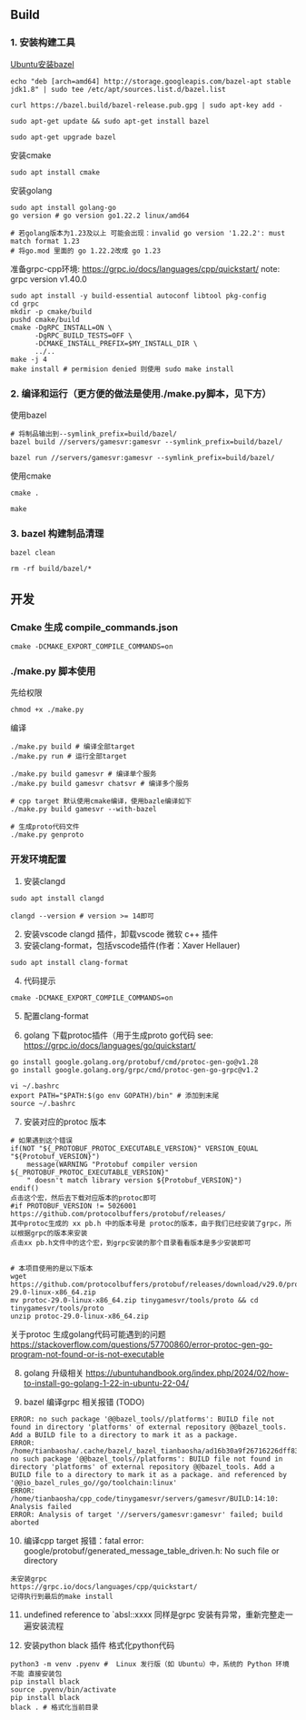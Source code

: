 ## Build

### 1. 安装构建工具
[Ubuntu安装bazel](https://shinley.gitbooks.io/bazel/content/an-zhuang-bazel/zai-ubuntu-shang-an-zhuang-bazel.html)
```shell
echo "deb [arch=amd64] http://storage.googleapis.com/bazel-apt stable jdk1.8" | sudo tee /etc/apt/sources.list.d/bazel.list

curl https://bazel.build/bazel-release.pub.gpg | sudo apt-key add -

sudo apt-get update && sudo apt-get install bazel

sudo apt-get upgrade bazel
```

安装cmake
```
sudo apt install cmake
```

安装golang
```
sudo apt install golang-go
go version # go version go1.22.2 linux/amd64

# 若golang版本为1.23及以上 可能会出现：invalid go version '1.22.2': must match format 1.23
# 将go.mod 里面的 go 1.22.2改成 go 1.23
```

准备grpc-cpp环境: https://grpc.io/docs/languages/cpp/quickstart/
note: grpc version v1.40.0
```
sudo apt install -y build-essential autoconf libtool pkg-config
cd grpc
mkdir -p cmake/build
pushd cmake/build
cmake -DgRPC_INSTALL=ON \
      -DgRPC_BUILD_TESTS=OFF \
      -DCMAKE_INSTALL_PREFIX=$MY_INSTALL_DIR \
      ../..
make -j 4
make install # permision denied 则使用 sudo make install
```

### 2. 编译和运行（更方便的做法是使用./make.py脚本，见下方）
使用bazel
```shell
# 将制品输出到--symlink_prefix=build/bazel/
bazel build //servers/gamesvr:gamesvr --symlink_prefix=build/bazel/

bazel run //servers/gamesvr:gamesvr --symlink_prefix=build/bazel/
```
使用cmake
```shell
cmake .

make
```
### 3. bazel 构建制品清理
```shell
bazel clean 

rm -rf build/bazel/*
```

## 开发

### Cmake 生成 compile_commands.json
```shell
cmake -DCMAKE_EXPORT_COMPILE_COMMANDS=on
```

### ./make.py 脚本使用
先给权限
```shell
chmod +x ./make.py
```

编译
```shell
./make.py build # 编译全部target
./make.py run # 运行全部target

./make.py build gamesvr # 编译单个服务
./make.py build gamesvr chatsvr # 编译多个服务

# cpp target 默认使用cmake编译，使用bazle编译如下
./make.py build gamesvr --with-bazel

# 生成proto代码文件
./make.py genproto
```

### 开发环境配置
1. 安装clangd
```shell
sudo apt install clangd

clangd --version # version >= 14即可
```
2. 安装vscode clangd 插件，卸载vscode 微软 c++ 插件
3. 安装clang-format，包括vscode插件(作者：Xaver Hellauer)
```shell
sudo apt install clang-format
```
4. 代码提示
```shell
cmake -DCMAKE_EXPORT_COMPILE_COMMANDS=on
```

5. 配置clang-format

6. golang 下载protoc插件（用于生成proto go代码
see: https://grpc.io/docs/languages/go/quickstart/
```shell 
go install google.golang.org/protobuf/cmd/protoc-gen-go@v1.28
go install google.golang.org/grpc/cmd/protoc-gen-go-grpc@v1.2

vi ~/.bashrc 
export PATH="$PATH:$(go env GOPATH)/bin" # 添加到末尾
source ~/.bashrc
```

7. 安装对应的protoc 版本
```shell
# 如果遇到这个错误
if(NOT "${_PROTOBUF_PROTOC_EXECUTABLE_VERSION}" VERSION_EQUAL "${Protobuf_VERSION}")
    message(WARNING "Protobuf compiler version ${_PROTOBUF_PROTOC_EXECUTABLE_VERSION}"
    " doesn't match library version ${Protobuf_VERSION}")
endif()
点击这个宏，然后去下载对应版本的protoc即可
#if PROTOBUF_VERSION != 5026001
https://github.com/protocolbuffers/protobuf/releases/
其中protoc生成的 xx pb.h 中的版本号是 protoc的版本，由于我们已经安装了grpc，所以根据grpc的版本来安装
点击xx pb.h文件中的这个宏，到grpc安装的那个目录看看版本是多少安装即可


# 本项目使用的是以下版本
wget https://github.com/protocolbuffers/protobuf/releases/download/v29.0/protoc-29.0-linux-x86_64.zip
mv protoc-29.0-linux-x86_64.zip tinygamesvr/tools/proto && cd tinygamesvr/tools/proto
unzip protoc-29.0-linux-x86_64.zip
```

关于protoc 生成golang代码可能遇到的问题
https://stackoverflow.com/questions/57700860/error-protoc-gen-go-program-not-found-or-is-not-executable

8. golang 升级相关
https://ubuntuhandbook.org/index.php/2024/02/how-to-install-go-golang-1-22-in-ubuntu-22-04/

9. bazel 编译grpc 相关报错 (TODO)
```shell
ERROR: no such package '@@bazel_tools//platforms': BUILD file not found in directory 'platforms' of external repository @@bazel_tools. Add a BUILD file to a directory to mark it as a package.
ERROR: /home/tianbaosha/.cache/bazel/_bazel_tianbaosha/ad16b30a9f26716226dff8300c03eaa4/external/io_bazel_rules_go/go/toolchain/BUILD.bazel:8:20: no such package '@@bazel_tools//platforms': BUILD file not found in directory 'platforms' of external repository @@bazel_tools. Add a BUILD file to a directory to mark it as a package. and referenced by '@@io_bazel_rules_go//go/toolchain:linux'
ERROR: /home/tianbaosha/cpp_code/tinygamesvr/servers/gamesvr/BUILD:14:10: Analysis failed
ERROR: Analysis of target '//servers/gamesvr:gamesvr' failed; build aborted
```

10. 编译cpp target 报错：fatal error: google/protobuf/generated_message_table_driven.h: No such file or directory
```
未安装grpc
https://grpc.io/docs/languages/cpp/quickstart/
记得执行到最后的make install
```
11.  undefined reference to `absl::xxxx
同样是grpc 安装有异常，重新完整走一遍安装流程

12. 安装python black 插件 格式化python代码
```
python3 -m venv .pyenv #  Linux 发行版（如 Ubuntu）中，系统的 Python 环境 不能 直接安装包
pip install black
source .pyenv/bin/activate
pip install black
black . # 格式化当前目录
```